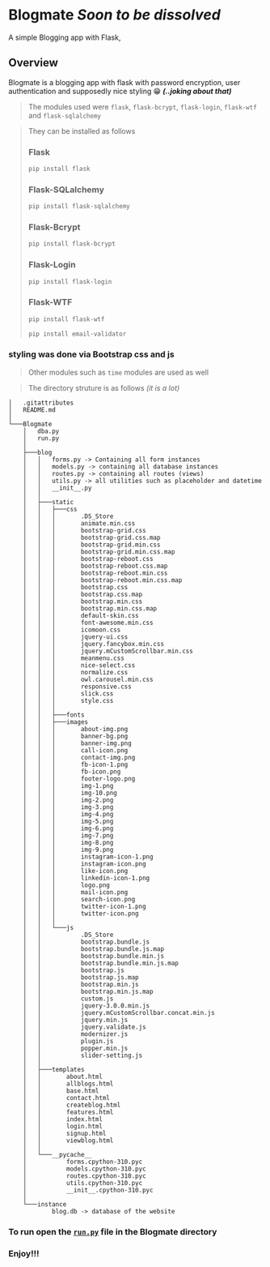 # Blogmate *Soon to be dissolved*
 A simple  Blogging app with Flask,

## Overview
  Blogmate is a blogging app with flask with password encryption, user authentication and supposedly nice styling 😁 ***(..joking about that)***

> The modules used were `flask`,  `flask-bcrypt`, `flask-login`, `flask-wtf` and `flask-sqlalchemy`

>They can be installed as follows
> ### Flask
> ```python
> pip install flask 
> ```
> ### Flask-SQLalchemy
> ```python
> pip install flask-sqlalchemy
> ```
> ### Flask-Bcrypt
> ```python
> pip install flask-bcrypt 
> ```
> ### Flask-Login
> ```python
> pip install flask-login
> ```
> ### Flask-WTF
> ```python
> pip install flask-wtf 
> ```
> ```python
> pip install email-validator
> ```

### styling was done via Bootstrap css and js
> Other modules such as `time` modules are used as well

> The directory struture is as follows *(it is a lot)*
```
│   .gitattributes
│   README.md
│
└───Blogmate
    │   dba.py
    │   run.py
    │
    ├───blog
    │   │   forms.py -> Containing all form instances
    │   │   models.py -> containing all database instances
    │   │   routes.py -> containing all routes (views)
    │   │   utils.py -> all utilities such as placeholder and datetime
    │   │   __init__.py
    │   │
    │   ├───static
    │   │   ├───css
    │   │   │       .DS_Store
    │   │   │       animate.min.css
    │   │   │       bootstrap-grid.css
    │   │   │       bootstrap-grid.css.map
    │   │   │       bootstrap-grid.min.css
    │   │   │       bootstrap-grid.min.css.map
    │   │   │       bootstrap-reboot.css
    │   │   │       bootstrap-reboot.css.map
    │   │   │       bootstrap-reboot.min.css
    │   │   │       bootstrap-reboot.min.css.map
    │   │   │       bootstrap.css
    │   │   │       bootstrap.css.map
    │   │   │       bootstrap.min.css
    │   │   │       bootstrap.min.css.map
    │   │   │       default-skin.css
    │   │   │       font-awesome.min.css
    │   │   │       icomoon.css
    │   │   │       jquery-ui.css
    │   │   │       jquery.fancybox.min.css
    │   │   │       jquery.mCustomScrollbar.min.css
    │   │   │       meanmenu.css
    │   │   │       nice-select.css
    │   │   │       normalize.css
    │   │   │       owl.carousel.min.css
    │   │   │       responsive.css
    │   │   │       slick.css
    │   │   │       style.css
    │   │   │
    │   │   ├───fonts
    │   │   ├───images
    │   │   │       about-img.png
    │   │   │       banner-bg.png
    │   │   │       banner-img.png
    │   │   │       call-icon.png
    │   │   │       contact-img.png
    │   │   │       fb-icon-1.png
    │   │   │       fb-icon.png
    │   │   │       footer-logo.png
    │   │   │       img-1.png
    │   │   │       img-10.png
    │   │   │       img-2.png
    │   │   │       img-3.png
    │   │   │       img-4.png
    │   │   │       img-5.png
    │   │   │       img-6.png
    │   │   │       img-7.png
    │   │   │       img-8.png
    │   │   │       img-9.png
    │   │   │       instagram-icon-1.png
    │   │   │       instagram-icon.png
    │   │   │       like-icon.png
    │   │   │       linkedin-icon-1.png
    │   │   │       logo.png
    │   │   │       mail-icon.png
    │   │   │       search-icon.png
    │   │   │       twitter-icon-1.png
    │   │   │       twitter-icon.png
    │   │   │
    │   │   └───js
    │   │           .DS_Store
    │   │           bootstrap.bundle.js
    │   │           bootstrap.bundle.js.map
    │   │           bootstrap.bundle.min.js
    │   │           bootstrap.bundle.min.js.map
    │   │           bootstrap.js
    │   │           bootstrap.js.map
    │   │           bootstrap.min.js
    │   │           bootstrap.min.js.map
    │   │           custom.js
    │   │           jquery-3.0.0.min.js
    │   │           jquery.mCustomScrollbar.concat.min.js
    │   │           jquery.min.js
    │   │           jquery.validate.js
    │   │           modernizer.js
    │   │           plugin.js
    │   │           popper.min.js
    │   │           slider-setting.js
    │   │
    │   ├───templates
    │   │       about.html
    │   │       allblogs.html
    │   │       base.html
    │   │       contact.html
    │   │       createblog.html
    │   │       features.html
    │   │       index.html
    │   │       login.html
    │   │       signup.html
    │   │       viewblog.html
    │   │
    │   └───__pycache__
    │           forms.cpython-310.pyc
    │           models.cpython-310.pyc
    │           routes.cpython-310.pyc
    │           utils.cpython-310.pyc
    │           __init__.cpython-310.pyc
    │
    └───instance
            blog.db -> database of the website
```

### To run open the [`run.py`](Blogmate/run.py) file in the Blogmate directory

### Enjoy!!!